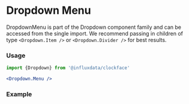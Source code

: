 # Dropdown Menu

DropdownMenu is part of the Dropdown component family and can be accessed from the single import. We recommend passing in children of type `<Dropdown.Item />` or `<Dropdown.Divider />` for best results.

### Usage
```jsx
import {Dropdown} from '@influxdata/clockface'

<Dropdown.Menu />
```

### Example
<!-- STORY -->


<!-- STORY HIDE START -->

<!-- STORY HIDE END -->

<!-- PROPS -->
